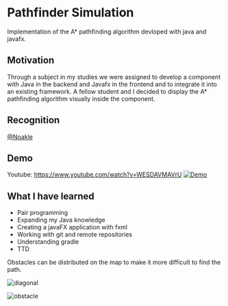 # Pathfinder Simulation

Implementation of the A* pathfinding algorithm devloped with java and javafx. 

## Motivation

Through a subject in my studies we were assigned to develop a component with Java in the backend and Javafx in the frontend and to integrate it into an existing framework. A fellow student and I decided to display the A* pathfinding algorithm visually inside the component.

## Recognition

[@Noakle](https://github.com/Noakle)

## Demo

Youtube: https://www.youtube.com/watch?v=WESDAVMAVrU
[![Demo](https://raw.githubusercontent.com/Monogenesis/Pathfinder-Simulation/main/screenshots/video_demo.png)](https://youtu.be/WESDAVMAVrU)
## What I have learned
<ul>
<li>Pair programming</li>
<li>Expanding my Java knowledge</li>
<li>Creating a javaFX application with fxml</li>
<li>Working with git and remote repositories</li>
<li>Understanding gradle</li>
<li>TTD</li>
</ul>


<p>Obstacles can be distributed on the map to make it more difficult to find the path.</p>


![diagonal](https://raw.githubusercontent.com/Monogenesis/Pathfinder-Simulation/main/screenshots/pathfindingMapDiagonal.png)


![obstacle](https://raw.githubusercontent.com/Monogenesis/Pathfinder-Simulation/main/screenshots/differentObstacles.png)
